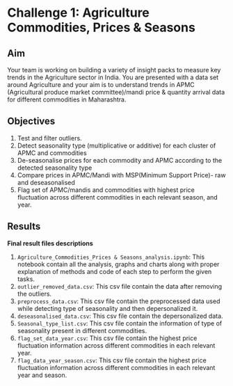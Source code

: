 # Challenge 1: Agriculture Commodities, Prices & Seasons

## Aim

Your team is working on building a variety of insight packs to measure key trends in the
Agriculture sector in India. You are presented with a data set around Agriculture and your aim is
to understand trends in APMC (Agricultural produce market committee)/mandi price & quantity
arrival data for different commodities in Maharashtra.

## Objectives

1. Test and filter outliers.
2. Detect seasonality type (multiplicative or additive) for each cluster of APMC and
commodities
3. De-seasonalise prices for each commodity and APMC according to the detected
seasonality type
4. Compare prices in APMC/Mandi with MSP(Minimum Support Price)- raw and
deseasonalised
5. Flag set of APMC/mandis and commodities with highest price fluctuation across different
commodities in each relevant season, and year.

## Results


**Final result files descriptions**
1) `Agriculture_Commodities_Prices & Seasons_analysis.ipynb`: This notebook contain all the analysis, graphs and charts along with proper explanation of methods and code of each step to perform the given tasks.
2) `outlier_removed_data.csv`: This csv file contain the data after removing the outliers.
3) `preprocess_data.csv`: This csv file contain the preprocessed data used while detecting type of seasonality and then depersonalized it. 
4) `deseasonalised_data.csv`: This csv file contain the depersonalized data.
5) `Seasonal_type_list.csv`: This csv file contain the information of type of seasonality present in different commodities.
6) `flag_set_data_year.csv`: This csv file contain the highest price fluctuation information across different commodities in each relevant year.
7) `flag_data_year_season.csv`: This csv file contain the highest price fluctuation information across different commodities in each relevant year and season.
 
